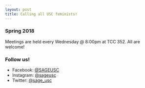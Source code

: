 ```yaml
---
layout: post
title: Calling all USC feminists!
---
```


### Spring 2018
Meetings are held every Wednesday @ 8:00pm at TCC 352. All are welcome!

### Follow us!
* Facebook: [@SAGEUSC](https://www.facebook.com/SAGEUSC/)
* Instagram: [@sageusc](https://www.instagram.com/sageusc/)
* Twitter: [@sage_usc](https://twitter.com/sage_usc)
